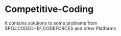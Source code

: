 # Competitive-Coding
It contains solutions to some problems from SPOJ,CODECHEF,CODEFORCES and other Platforms
